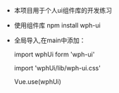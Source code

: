 
- 本项目用于个人ui组件库的开发练习


- 使用组件库
    npm install wph-ui

- 全局导入,在main中添加：

    import wphUi form 'wph-ui'
    
    import 'wphUi/lib/wph-ui.css'

    Vue.use(wphUi)